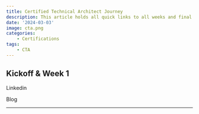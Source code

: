 ```yaml
---
title: Certified Technical Architect Journey
description: This article holds all quick links to all weeks and final considerations of my CTA Journey.
date: '2024-03-03'
image: cta.png
categories:
    - Certifications
tags:
    - CTA
---
```


## Kickoff & Week 1

Linkedin

Blog


---